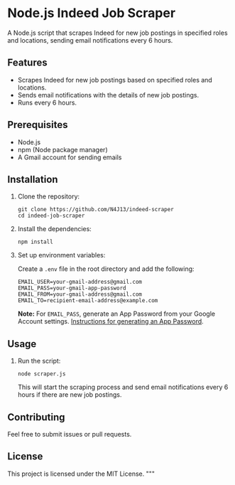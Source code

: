 # Node.js Indeed Job Scraper

A Node.js script that scrapes Indeed for new job postings in specified roles and locations, sending email notifications every 6 hours.

## Features
- Scrapes Indeed for new job postings based on specified roles and locations.
- Sends email notifications with the details of new job postings.
- Runs every 6 hours.

## Prerequisites
- Node.js
- npm (Node package manager)
- A Gmail account for sending emails

## Installation

1. Clone the repository:
    ```
    git clone https://github.com/N4J13/indeed-scraper
    cd indeed-job-scraper
    ```

2. Install the dependencies:
    ```
    npm install
    ```

3. Set up environment variables:

    Create a `.env` file in the root directory and add the following:
    ```
    EMAIL_USER=your-gmail-address@gmail.com
    EMAIL_PASS=your-gmail-app-password
    EMAIL_FROM=your-gmail-address@gmail.com
    EMAIL_TO=recipient-email-address@example.com
    ```
    **Note:** For `EMAIL_PASS`, generate an App Password from your Google Account settings. [Instructions for generating an App Password](https://support.google.com/mail/answer/185833?hl=en).

## Usage

1. Run the script:
    ```
    node scraper.js
    ```

    This will start the scraping process and send email notifications every 6 hours if there are new job postings.

## Contributing

Feel free to submit issues or pull requests.

## License

This project is licensed under the MIT License.
"""

